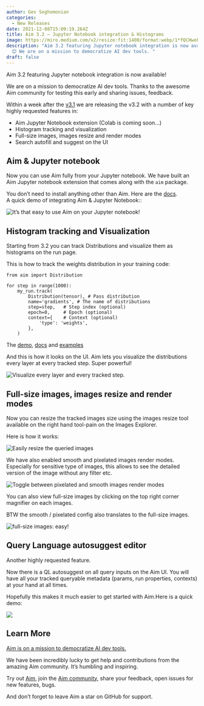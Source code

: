 ```yaml
---
author: Gev Soghomonian
categories:
  - New Releases
date: 2021-12-08T15:09:19.264Z
title: Aim 3.2 — Jupyter Notebook integration & Histograms
image: https://miro.medium.com/v2/resize:fit:1400/format:webp/1*fQCHweFLuEHppnFsQOaUnw.png
description: "Aim 3.2 featuring Jupyter notebook integration is now available!
  😊 We are on a mission to democratize AI dev tools. "
draft: false
---
```

Aim 3.2 featuring Jupyter notebook integration is now available! 

We are on a mission to democratize AI dev tools. Thanks to the awesome Aim community for testing this early and sharing issues, feedback.

Within a week after the [v3.1](https://aimstack.io/blog/new-releases/aim-3-1-%E2%80%94-images-tracker-and-images-explorer) we are releasing the v3.2 with a number of key highly requested features in:

* Aim Jupyter Notebook extension (Colab is coming soon…)
* Histogram tracking and visualization
* Full-size images, images resize and render modes
* Search autofill and suggest on the UI

## Aim & Jupyter notebook

Now you can use Aim fully from your Jupyter notebook. We have built an Aim Jupyter notebook extension that comes along with the `aim` package.

You don’t need to install anything other than Aim. Here are the [docs](https://aimstack.readthedocs.io/en/latest/index.html).\
A quick demo of integrating Aim & Jupyter Notebook::

![](https://miro.medium.com/v2/resize:fit:1400/1*7Xqp7esswOPWZpRoDqSawg.gif "It’s that easy to use Aim on your Jupyter notebook!")

## Histogram tracking and Visualization

Starting from 3.2 you can track Distributions and visualize them as histograms on the run page.

This is how to track the weights distribution in your training code:

```
from aim import Distribution

for step in range(1000):
    my_run.track(
        Distribution(tensor), # Pass distribution
        name='gradients', # The name of distributions
        step=step,   # Step index (optional)
        epoch=0,     # Epoch (optional)
        context={    # Context (optional)
            'type': 'weights',
        },
    )
```

The [demo](http://play.aimstack.io:10003/runs/426032ad2d7e4b0385bc6c51), [docs](https://aimstack.readthedocs.io/en/latest/index.html) and [examples](https://github.com/aimhubio/aim/blob/main/examples/pytorch_track.py) 

And this is how it looks on the UI. Aim lets you visualize the distributions every layer at every tracked step. Super powerful!

![](https://miro.medium.com/v2/resize:fit:1400/1*Il1FjcQVpYHyuKHUVAtS0A.gif "Visualize every layer and every tracked step.")

## Full-size images, images resize and render modes

Now you can resize the tracked images size using the images resize tool available on the right hand tool-pain on the Images Explorer.

Here is how it works:

![](https://miro.medium.com/v2/resize:fit:1400/1*zYuodUJ1ykDhrFD9rdYC_w.gif "Easily resize the queried images")

We have also enabled smooth and pixelated images render modes. Especially for sensitive type of images, this allows to see the detailed version of the image without any filter etc.

![](https://miro.medium.com/v2/resize:fit:1400/1*pTG1Z34twqOOo7x6yoo1YQ.gif "Toggle between pixelated and smooth images render modes")

You can also view full-size images by clicking on the top right corner magnifier on each images.

BTW the smooth / pixelated config also translates to the full-size images.

![](https://miro.medium.com/v2/resize:fit:1400/1*qvhjgoBWWCaT0Hm_6eXzOw.gif "full-size images: easy!")

## Query Language autosuggest editor

Another highly requested feature.

Now there is a QL autosuggest on all query inputs on the Aim UI. You will have all your tracked queryable metadata (params, run properties, contexts) at your hand at all times.

Hopefully this makes it much easier to get started with Aim.Here is a quick demo:

![](https://miro.medium.com/v2/resize:fit:1400/1*eHTlgK8CdxpUsWC_edw1rw.gif)

## Learn More

[Aim is on a mission to democratize AI dev tools.](https://aimstack.readthedocs.io/en/latest/overview.html)

We have been incredibly lucky to get help and contributions from the amazing Aim community. It’s humbling and inspiring.

Try out [Aim](https://github.com/aimhubio/aim), join the [Aim community](community.aimstack.io), share your feedback, open issues for new features, bugs.

And don’t forget to leave Aim a star on GitHub for support.